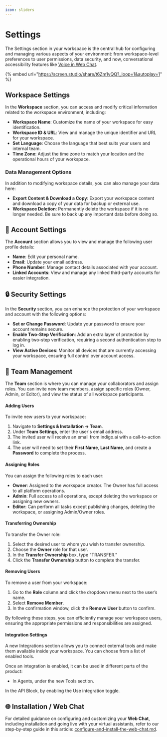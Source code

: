 ```yaml
---
icon: sliders
---
```


# Settings

The Settings section in your workspace is the central hub for configuring and managing various aspects of your environment: from workspace-level preferences to user permissions, data security, and now, conversational accessibility features like [Voice in Web Chat](../../product-updates/latest-product-releases/voice-in-web-chat-more-accessible-conversations.md).

{% embed url="https://screen.studio/share/t6Zm1vQQ?_loop=1&autoplay=1" %}

## Workspace Settings

In the **Workspace** section, you can access and modify critical information related to the workspace environment, including:

* **Workspace Name**: Customize the name of your workspace for easy identification.
* **Workspace ID & URL**: View and manage the unique identifier and URL for your workspace.
* **Set Language**: Choose the language that best suits your users and internal team.
* **Time Zone**: Adjust the time zone to match your location and the operational hours of your workspace.

### Data Management Options

In addition to modifying workspace details, you can also manage your data here:

* **Export Content & Download a Copy**: Export your workspace content and download a copy of your data for backup or external use.
* **Workspace Deletion**: Permanently delete the workspace if it is no longer needed. Be sure to back up any important data before doing so.

## 👤 Account Settings

The **Account** section allows you to view and manage the following user profile details:

* **Name**: Edit your personal name.
* **Email**: Update your email address.
* **Phone Number**: Manage contact details associated with your account.
* **Linked Accounts**: View and manage any linked third-party accounts for easier integration.

## 🔒 Security Settings

In the **Security** section, you can enhance the protection of your workspace and account with the following options:

* **Set or Change Password**: Update your password to ensure your account remains secure.
* **Enable Two-Step Verification**: Add an extra layer of protection by enabling two-step verification, requiring a second authentication step to log in.
* **View Active Devices**: Monitor all devices that are currently accessing your workspace, ensuring full control over account access.

## 👥 Team Management

The **Team** section is where you can manage your collaborators and assign roles. You can invite new team members, assign specific roles (Owner, Admin, or Editor), and view the status of all workspace participants.

#### Adding Users

To invite new users to your workspace:

1. Navigate to **Settings & Installation → Team**.
2. Under **Team Settings**, enter the user's email address.
3. The invited user will receive an email from indigo.ai with a call-to-action link.
4. The user will need to set their **First Name**, **Last Name**, and create a **Password** to complete the process.

#### Assigning Roles

You can assign the following roles to each user:

* **Owner**: Assigned to the workspace creator. The Owner has full access to all platform operations.
* **Admin**: Full access to all operations, except deleting the workspace or assigning new owners.
* **Editor**: Can perform all tasks except publishing changes, deleting the workspace, or assigning Admin/Owner roles.

#### Transferring Ownership

To transfer the Owner role:

1. Select the desired user to whom you wish to transfer ownership.
2. Choose the **Owner** role for that user.
3. In the **Transfer Ownership** box, type "TRANSFER."
4. Click the **Transfer Ownership** button to complete the transfer.

#### Removing Users

To remove a user from your workspace:

1. Go to the **Role** column and click the dropdown menu next to the user’s name.
2. Select **Remove Member**.
3. In the confirmation window, click the **Remove User** button to confirm.

By following these steps, you can efficiently manage your workspace users, ensuring the appropriate permissions and responsibilities are assigned.

#### Integration Settings

A new Integrations section allows you to connect external tools and make them available inside your workspace. You can choose from a list of enabled tools.

Once an integration is enabled, it can be used in different parts of the product:

* In Agents, under the new Tools section.

In the API Block, by enabling the Use integration toggle.

## 🌐 Installation / Web Chat

For detailed guidance on configuring and customizing your **Web Chat**, including installation and going live with your virtual assistants, refer to our step-by-step guide in this article: [configure-and-install-the-web-chat.md](../../build-your-ai-agents/configure-and-install-the-web-chat.md "mention").&#x20;
